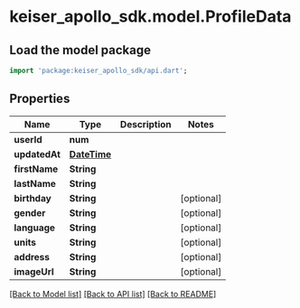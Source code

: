 # keiser_apollo_sdk.model.ProfileData

## Load the model package
```dart
import 'package:keiser_apollo_sdk/api.dart';
```

## Properties
Name | Type | Description | Notes
------------ | ------------- | ------------- | -------------
**userId** | **num** |  | 
**updatedAt** | [**DateTime**](DateTime.md) |  | 
**firstName** | **String** |  | 
**lastName** | **String** |  | 
**birthday** | **String** |  | [optional] 
**gender** | **String** |  | [optional] 
**language** | **String** |  | [optional] 
**units** | **String** |  | [optional] 
**address** | **String** |  | [optional] 
**imageUrl** | **String** |  | [optional] 

[[Back to Model list]](../README.md#documentation-for-models) [[Back to API list]](../README.md#documentation-for-api-endpoints) [[Back to README]](../README.md)


